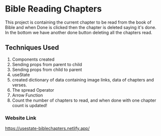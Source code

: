 # Bible Reading Chapters

This project is containing the current chapter to be read from the book of Bible and when Done is clicked then the chapter is deleted saying it's done. In the bottom we have another done button deleting all the chapters read. 

## Techniques Used

1. Components created 
2. Sending props from parent to child
3. Sending props from child to parent
4. useState
5. created dictionary of data containing image links, data of chapters and verses.
6. The spread Operator
7. Arrow Function
8. Count the number of chapters to read, and when done with one chapter count is updated!


### Website Link

https://usestate-biblechapters.netlify.app/
